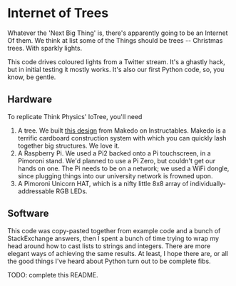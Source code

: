 # Internet of Trees

Whatever the 'Next Big Thing' is, there's apparently going to be an Internet Of them. We think at list some of the Things should be trees -- Christmas trees. With sparkly lights.

This code drives coloured lights from a Twitter stream. It's a ghastly hack, but in initial testing it mostly works. It's also our first Python code, so, you know, be gentle.

## Hardware

To replicate Think Physics' IoTree, you'll need

1. A tree. We built [this design](http://www.instructables.com/id/Makedo-Christmas-tree/ "Makedo Cardboard Christmas tree: 2015 UPDATE") from Makedo on Instructables. Makedo is a terrific cardboard construction system with which you can quickly lash together big structures. We love it.
2. A Raspberry Pi. We used a Pi2 backed onto a Pi touchscreen, in a Pimoroni stand. We'd planned to use a Pi Zero, but couldn't get our hands on one. The Pi needs to be on a network; we used a WiFi dongle, since plugging things into our university network is frowned upon.
3. A Pimoroni Unicorn HAT, which is a nifty little 8x8 array of individually-addressable RGB LEDs.

## Software

This code was copy-pasted together from example code and a bunch of StackExchange answers, then I spent a bunch of time trying to wrap my head around how to cast lists to strings and integers. There are more elegant ways of achieving the same results. At least, I hope there are, or all the good things I've heard about Python turn out to be complete fibs.

TODO: complete this README.
